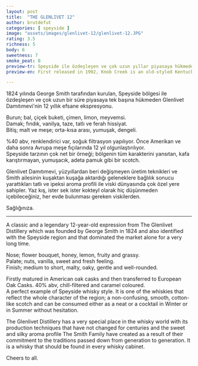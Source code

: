 ```yaml
---
layout: post
title:  "THE GLENLIVET 12"
author: brutdefut
categories: [ speyside ]
image: "assets/images/glenlivet-12/glenlivet-12.JPG"
rating: 3.5
richness: 5
body: 6
sweetness: 7
smoke_peat: 0
preview-tr: Speyside ile özdeşleşen ve çok uzun yıllar piyasaya hükmeden Glenlivet Damıtımevi'nin 12 yıllık efsane eksprasyonu.       
preview-en: First released in 1992, Knob Creek is an old-styled Kentucky bourbon with an amazing price/performance ratio. 

---
```

1824 yılında George Smith tarafından kurulan, Speyside bölgesi ile özdeşleşen ve çok uzun bir süre piyasaya tek başına hükmeden Glenlivet Damıtımevi'nin 12 yıllık efsane ekspresyonu.  

Burun; bal, çiçek buketi, çimen, limon, meyvemsi.  
Damak; fındık, vanilya, taze, tatlı ve ferah hissiyat.  
Bitiş; malt ve meşe; orta-kısa arası, yumuşak, dengeli.  

%40 abv, renklendirici var, soğuk filtrasyon yapılıyor. Önce Amerikan ve daha sonra Avrupa meşe fıçılarında 12 yıl olgunlaştırılıyor.  
Speyside tarzının çok net bir örneği; bölgenin tüm karakterini yansıtan, kafa karıştırmayan, yumuşacık, adeta pamuk gibi bir scotch. 

Glenlivet Damıtımevi, yüzyıllardan beri değişmeyen üretim teknikleri ve Smith ailesinin kuşaktan kuşağa aktardığı geleneklere bağlılık sonucu yarattıkları tatlı ve ipeksi aroma profili ile viski dünyasında çok özel yere sahipler. Yaz kış, ister sek ister kokteyl olarak hiç düşünmeden içebileceğiniz, her evde bulunması gereken viskilerden.  

Sağlığınıza.   
 
-----------------------------------------------

<p id="english"></p>

A classic and a legendary 12-year-old expression from The Glenlivet Distillery which was founded by George Smith in 1824 and also identified with the Speyside region and that dominated the market alone for a very long time.    

Nose; flower bouquet, honey, lemon, fruity and grassy.  
Palate; nuts, vanilla, sweet and fresh feeling.  
Finish; medium to short, malty, oaky, gentle and well-rounded.   

Firstly matured in American oak casks and then transferred to European Oak Casks. 40% abv, chill-filtered and caramel coloured.  
A perfect example of Speyside whisky style. It is one of the whiskies that reflect the whole character of the region; a non-confusing, smooth, cotton-like scotch and can be consumed either as a neat or a cocktail in Winter or in Summer without hesitation.    

The Glenlivet Distillery has a very special place in the whisky world with its production techniques that have not changed for centuries and the sweet and silky aroma profile The Smith Family have created as a result of their commitment to the traditions passed down from generation to generation. It is a whisky that should be found in every whisky cabinet.     

Cheers to all.            
  
